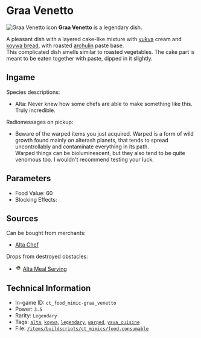 # Graa Venetto

<img src="https://raw.githubusercontent.com/Ceterai/Enternia/main/assetMissing.png" alt="Graa Venetto icon" loading="lazy" height="16px" width="auto" /> **Graa Venetto** is a legendary dish.

A pleasant dish with a layered cake-like mixture with [yukva](https://ceterai.github.io/MyEnternia/Wiki/yukva) cream and [koywa bread](https://ceterai.github.io/MyEnternia/Wiki/koywabread), with roasted [archulin](https://ceterai.github.io/MyEnternia/Wiki/archulin) paste base.  
This complicated dish smells similar to roasted vegetables. The cake part is meant to be eaten together with paste, dipped in it slightly.

## Ingame

Species descriptions:

- Alta: Never knew how some chefs are able to make something like this. Truly incredible.

Radiomessages on pickup:

- Beware of the warped items you just acquired. Warped is a form of wild growth found mainly on alterash planets, that tends to spread uncontrollably and contaminate everything in its path.  
Warped things can be bioluminescent, but they also tend to be quite venomous too. I wouldn't recommend testing your luck.

## Parameters

- Food Value: 60
- Blocking Effects: 

## Sources

Can be bought from merchants:

- [Alta Chef](https://ceterai.github.io/MyEnternia/Wiki/AltaChef)

Drops from destroyed obstacles:

- <img src="https://raw.githubusercontent.com/Ceterai/Enternia/main/objects/alta/special/food/meal/icon.png" alt="Alta Meal Serving icon" loading="lazy" height="16px" width="auto" /> [Alta Meal Serving](https://ceterai.github.io/MyEnternia/Wiki/AltaMealServing)

## Technical Information

- In-game ID: `ct_food_mimic-graa_venetto`
- Power: `3.5`
- Rarity: `Legendary`
- Tags: [`alta`](https://ceterai.github.io/MyEnternia/Wiki/Tags/Alta), [`koywa`](https://ceterai.github.io/MyEnternia/Wiki/Tags/Koywa), [`legendary`](https://ceterai.github.io/MyEnternia/Wiki/Tags/Legendary), [`warped`](https://ceterai.github.io/MyEnternia/Wiki/Tags/Warped), [`yava_cuisine`](https://ceterai.github.io/MyEnternia/Wiki/Tags/YavaCuisine)
- File: [`/items/buildscripts/ct_mimics/food.consumable`](https://github.com/Ceterai/Enternia/blob/main/items/buildscripts/ct_mimics/food.consumable)
